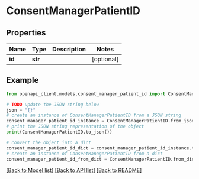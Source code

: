 # ConsentManagerPatientID


## Properties

Name | Type | Description | Notes
------------ | ------------- | ------------- | -------------
**id** | **str** |  | [optional] 

## Example

```python
from openapi_client.models.consent_manager_patient_id import ConsentManagerPatientID

# TODO update the JSON string below
json = "{}"
# create an instance of ConsentManagerPatientID from a JSON string
consent_manager_patient_id_instance = ConsentManagerPatientID.from_json(json)
# print the JSON string representation of the object
print(ConsentManagerPatientID.to_json())

# convert the object into a dict
consent_manager_patient_id_dict = consent_manager_patient_id_instance.to_dict()
# create an instance of ConsentManagerPatientID from a dict
consent_manager_patient_id_from_dict = ConsentManagerPatientID.from_dict(consent_manager_patient_id_dict)
```
[[Back to Model list]](../README.md#documentation-for-models) [[Back to API list]](../README.md#documentation-for-api-endpoints) [[Back to README]](../README.md)


